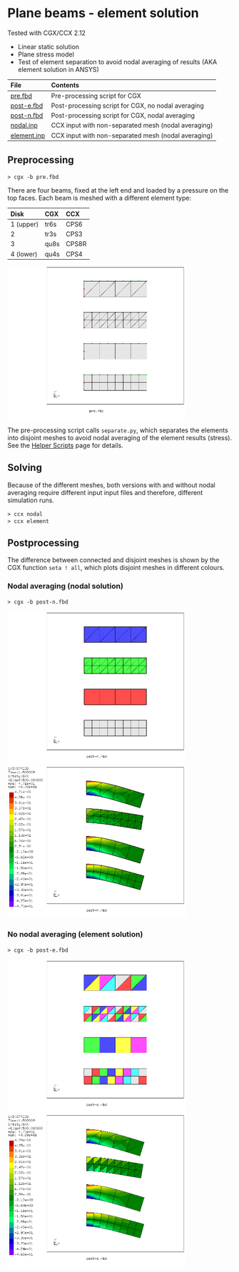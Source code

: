 # Plane beams - element solution
Tested with CGX/CCX 2.12

+ Linear static solution
+ Plane stress model
+ Test of element separation to avoid nodal averaging of results (AKA element solution in ANSYS)

File                    | Contents    
 :-------------         | :-------------
 [pre.fbd](pre.fbd)     | Pre-processing script for CGX     
 [post-e.fbd](post-e.fbd)   | Post-processing script for CGX, no nodal averaging
 [post-n.fbd](post-n.fbd)   | Post-processing script for CGX, nodal averaging
 [nodal.inp](nodal.inp)| CCX input with non-separated mesh (nodal averaging)
 [element.inp](element.inp)| CCX input with non-separated mesh (nodal averaging)

## Preprocessing
```
> cgx -b pre.fbd
```
There are four beams, fixed at the left end and loaded by a pressure on the top faces. Each beam is meshed with a different element type:

Disk     | CGX  | CCX
:--      | :--  | :--
1 (upper)| tr6s | CPS6
2        | tr3s | CPS3
3        | qu8s | CPS8R
4 (lower)| qu4s | CPS4

<img src="mesh.png" width="400" title="Beams with different element types">

The pre-processing script calls `separate.py`, which separates the elements into disjoint meshes to avoid nodal averaging of the element results (stress). See the [Helper Scripts](../../Scripts#separatepy) page for details.

## Solving
Because of the different meshes, both versions with and without nodal averaging require different input input files and therefore, different simulation runs.
```
> ccx nodal
> ccx element
```

## Postprocessing

The difference between connected and disjoint meshes is shown by the CGX function `seta ! all`, which plots disjoint meshes in different colours.

### Nodal averaging (nodal solution)
```
> cgx -b post-n.fbd
```
<img src="nodal-mesh.png" width="400" title="Elements are connected by sharing nodes"><img src="nodal-sx.png" width="400" title="Longitudinal stress, averaged at the nodes">

### No nodal averaging (element solution)
```
> cgx -b post-e.fbd
```
<img src="element-mesh.png" width="400" title="Elements don't share nodes, nodes are connected by equations"><img src="element-sx.png" width="400" title="Longitudinal stress, not averaged at the nodes">
